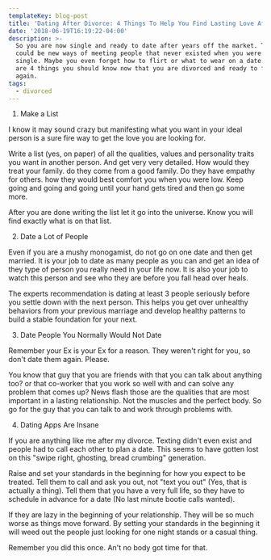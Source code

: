 ```yaml
---
templateKey: blog-post
title: 'Dating After Divorce: 4 Things To Help You Find Lasting Love After Divorce'
date: '2018-06-19T16:19:22-04:00'
description: >-
  So you are now single and ready to date after years off the market. There
  could be new ways of meeting people that never existed when you were last
  single. Maybe you even forget how to flirt or what to wear on a date.  Here
  are 4 things you should know now that you are divorced and ready to find love
  again.
tags:
  - divorced
---
```

1. Make a List

I know it may sound crazy but manifesting what you want in your ideal person is a sure fire way to get the love you are looking for. 

Write a list (yes, on paper) of all the qualities, values and personality traits you want in another person. And get very very detailed. How would they treat your family. do they come from a good family. Do they have empathy for others. how they would best comfort you when you were low. Keep going and going and going until your hand gets tired and then go some more. 

After you are done writing the list let it go into the universe. Know you will find exactly what is on that list. 

2. Date a Lot of People

Even if you are a mushy monogamist, do not go on one date and then get married. It is your job to date as many people as you can and get an idea of they type of person you really need in your life now. It is also your job to watch this person and see who they are before you fall head over heals.

The experts recommendation is dating at least 3 people seriously before you settle down with the next person. This helps you get over unhealthy behaviors from your previous marriage and develop healthy patterns to build a stable foundation for your next.

3. Date People You Normally Would Not Date

Remember your Ex is your Ex for a reason. They weren't right for you, so don't date them again. Please. 

You know that guy that you are friends with that you can talk about anything too? or that co-worker that you work so well with and can solve any problem that comes up? News flash those are the qualities that are most important in a lasting relationship. Not the muscles and the perfect body. So go for the guy that you can talk to and work through problems with.

4. Dating Apps Are Insane

If you are anything like me after my divorce. Texting didn't even exist and people had to call each other to plan a date. This seems to have gotten lost on this "swipe right, ghosting, bread crumbing" generation. 

Raise and set your standards in the beginning for how you expect to be treated. Tell them to call and ask you out, not "text you out" (Yes, that is actually a thing). Tell them that you have a very full life, so they have to schedule in advance for a date (No last minute bootie calls wanted). 

If they are lazy in the beginning of your relationship. They will be so much worse as things move forward. By setting your standards in the beginning it will weed out the people just looking for one night stands or a casual thing. 

Remember you did this once. An't no body got time for that.
